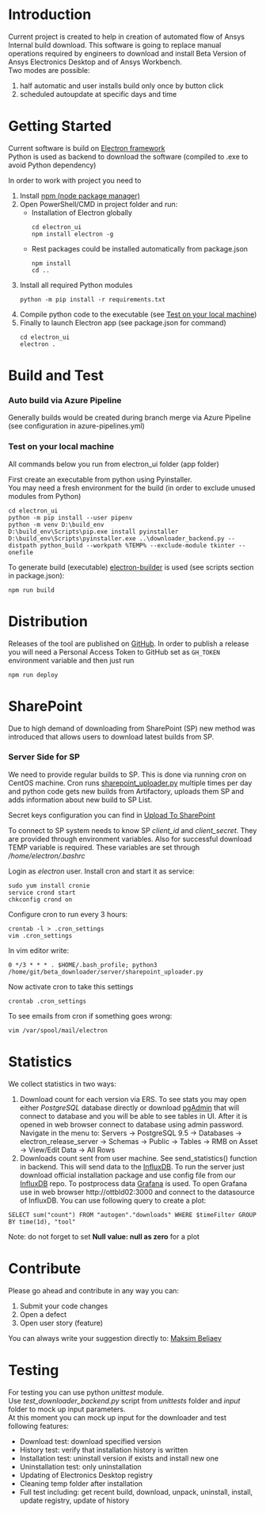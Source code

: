 # Introduction 
Current project is created to help in creation of automated flow of Ansys Internal build download.
This software is going to replace manual operations required by engineers to download and install Beta Version of 
Ansys Electronics Desktop and of Ansys Workbench.  
Two modes are possible: 
1. half automatic and user installs build only once by button click
2. scheduled autoupdate at specific days and time

# Getting Started
Current software is build on [Electron framework](https://www.electronjs.org/)  
Python is used as backend to download the software (compiled to .exe to avoid Python dependency)

In order to work with project you need to 
1. Install [npm (node package manager)](https://nodejs.org/en/download/)
2. Open PowerShell/CMD in project folder and run: 
    - Installation of Electron globally
        ~~~ 
        cd electron_ui
        npm install electron -g
        ~~~ 
    - Rest packages could be installed automatically from package.json
        ~~~
        npm install
        cd ..
        ~~~
3. Install all required Python modules
    ~~~
    python -m pip install -r requirements.txt
    ~~~
4. Compile python code to the executable (see [Test on your local machine](#Test-on-your-local-machine))
5. Finally to launch Electron app (see package.json for command)
    ~~~
    cd electron_ui     
    electron .
    ~~~ 

# Build and Test
### Auto build via Azure Pipeline
Generally builds would be created during branch merge via Azure Pipeline (see configuration in azure-pipelines.yml)  

### Test on your local machine 
All commands below you run from electron_ui folder (app folder)  

First create an executable from python using Pyinstaller.  
You may need a fresh environment for the build (in order to exclude unused modules from Python)
~~~
cd electron_ui
python -m pip install --user pipenv
python -m venv D:\build_env
D:\build_env\Scripts\pip.exe install pyinstaller
D:\build_env\Scripts\pyinstaller.exe ..\downloader_backend.py --distpath python_build --workpath %TEMP% --exclude-module tkinter --onefile
~~~

To generate build (executable) [electron-builder](https://www.electron.build/) is used (see scripts section in package.json):
~~~
npm run build
~~~

# Distribution
Releases of the tool are published on [GitHub](https://github.com/beliaev-maksim/beta_build_downloader/releases).
In order to publish a release you will need a Personal Access Token to GitHub set as `GH_TOKEN` environment variable 
and then just run
~~~
npm run deploy
~~~

# SharePoint
Due to high demand of downloading from SharePoint (SP) new method was introduced that allows users to download latest 
builds from SP.

### Server Side for SP
We need to provide regular builds to SP. This is done via running _cron_ on CentOS machine. 
Cron runs [sharepoint_uploader.py](server/sharepoint_uploader.py) multiple times per day and python code gets new 
builds from Artifactory, uploads them SP and adds information about new build to SP List.

Secret keys configuration you can find in  [Upload To SharePoint](docs/upload_to_SharePoint.md)

To connect to SP system needs to know SP _client_id_ and _client_secret_. They are provided through environment 
variables. Also for successful download TEMP variable is required. These variables are set through 
_/home/electron/.bashrc_

Login as _electron_ user. Install cron and start it as service:
~~~
sudo yum install cronie
service crond start
chkconfig crond on
~~~

Configure cron to run every 3 hours:
~~~
crontab -l > .cron_settings
vim .cron_settings
~~~

In vim editor write:
~~~
0 */3 * * * . $HOME/.bash_profile; python3 /home/git/beta_downloader/server/sharepoint_uploader.py
~~~

Now activate cron to take this settings
~~~
crontab .cron_settings
~~~

To see emails from cron if something goes wrong:
~~~
vim /var/spool/mail/electron
~~~


# Statistics
We collect statistics in two ways:
1. Download count for each version via ERS. To see stats you may open either _PostgreSQL_ database directly or 
download [pgAdmin](https://www.pgadmin.org/) that will connect to database and you will be able to see tables in UI.
After it is opened in web browser connect to database using admin password.  
Navigate in the menu to:  Servers -> PostgreSQL 9.5 -> Databases -> electron_release_server -> Schemas -> Public -> 
Tables -> RMB on Asset -> View/Edit Data -> All Rows
2. Downloads count sent from user machine. See send_statistics() function in backend. This will send data to the 
[InfluxDB](https://www.influxdata.com/). To run the server just download official installation package and 
use config file from our [InfluxDB](https://dev.azure.com/EMEA-FES-E/AnsysSoftwareManagement/_git/InfluxDB) repo. 
To postprocess data [Grafana](https://grafana.com/) is used. To open Grafana use in web browser http://ottbld02:3000 and
connect to the datasource of InfluxDB.
You can use following query to create a plot:
~~~
SELECT sum("count") FROM "autogen"."downloads" WHERE $timeFilter GROUP BY time(1d), "tool"
~~~
Note: do not forget to set **Null value: null as zero** for a plot

# Contribute
Please go ahead and contribute in any way you can:
1. Submit your code changes
2. Open a defect
3. Open user story (feature)

You can always write your suggestion directly to: [Maksim Beliaev](mailto:maksim.beliaev@ansys.com)

# Testing
For testing you can use python _unittest_ module.  
Use _test_downloader_backend.py_ script from _unittests_ folder and _input_ folder to mock up input parameters.  
At this moment you can mock up input for the downloader and test following features:
- Download test: download specified version
- History test: verify that installation history is written
- Installation test: uninstall version if exists and install new one
- Uninstallation test: only uninstallation
- Updating of Electronics Desktop registry
- Cleaning temp folder after installation
- Full test including: get recent build, download, unpack, uninstall, install, update registry, update of history